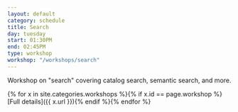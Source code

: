 ```yaml
---
layout: default
category: schedule
title: Search
day: tuesday
start: 01:30PM
end: 02:45PM
type: workshop
workshop: "/workshops/search"
---
```


Workshop on "search" covering catalog search, semantic search, and more.

{% for x in site.categories.workshops %}{% if x.id == page.workshop %}[Full details]({{ x.url }}){% endif %}{% endfor %}
